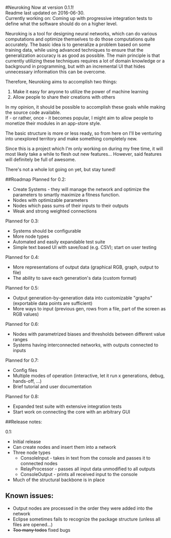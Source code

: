 #Neuroking
Now at version 0.1.1! <br />
Readme last updated on 2016-06-30. <br />
Currently working on: Coming up with progressive integration tests to define what the software should do on a higher level.

Neuroking is a tool for designing neural networks, which can do various computations and optimize themselves to do those computations quite accurately. The basic idea is to generalize a problem based on some training data, while using advanced techniques to ensure that the generalization accuracy is as good as possible. The main principle is that currently utilizing these techniques requires a lot of domain knowledge or a background in programming, but with an incremental UI that hides unnecessary information this can be overcome.

Therefore, Neuroking aims to accomplish two things: <br />
1) Make it easy for anyone to utilize the power of machine learning <br />
2) Allow people to share their creations with others <br />

In my opinion, it should be possible to accomplish these goals while making the source code available. <br />
If - or rather, once - it becomes popular, I might aim to allow people to monetize their modules in an app-store style. <br />

The basic structure is more or less ready, so from here on I'll be venturing into unexplored territory and make something completely new. <br />

Since this is a project which I'm only working on during my free time, it will most likely take a while to flesh out new features... However, said features will definitely be full of awesome. <br />

There's not a whole lot going on yet, but stay tuned! <br />

##Roadmap
Planned for 0.2:
- Create Systems - they will manage the network and optimize the parameters to smartly maximize a fitness function.
- Nodes with optimizable parameters
- Nodes which pass sums of their inputs to their outputs
- Weak and strong weighted connections

Planned for 0.3:
- Systems should be configurable
- More node types
- Automated and easily expandable test suite
- Simple text based UI with save/load (e.g. CSV); start on user testing

Planned for 0.4:
- More representations of output data (graphical RGB, graph, output to file)
- The ability to save each generation's data (custom format)

Planned for 0.5:
- Output generation-by-generation data into customizable "graphs" (exportable data points are sufficient)
- More ways to input (previous gen, rows from a file, part of the screen as RGB values)

Planned for 0.6:
- Nodes with parametrized biases and thresholds between different value ranges
- Systems having interconnected networks, with outputs connected to inputs

Planned for 0.7:
- Config files
- Multiple modes of operation (interactive, let it run x generations, debug, hands-off, ...)
- Brief tutorial and user documentation

Planned for 0.8:
- Expanded test suite with extensive integration tests
- Start work on connecting the core with an arbitrary GUI


##Release notes:

0.1:
- Initial release
- Can create nodes and insert them into a network
- Three node types
    - ConsoleInput - takes in text from the console and passes it to connected nodes
    - RelayProcessor - passes all input data unmodified to all outputs
    - ConsoleOutput - prints all received input to the console
- Much of the structural backbone is in place

## Known issues:

- Output nodes are processed in the order they were added into the network
- Eclipse sometimes fails to recognize the package structure (unless all files are opened...)
- ~~Too many todos~~ fixed bugs
